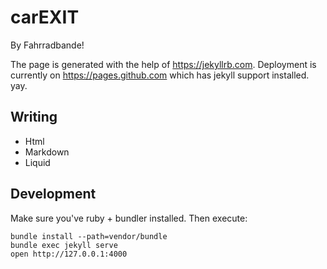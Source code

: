 # carEXIT

By Fahrradbande!

The page is generated with the help of https://jekyllrb.com. Deployment is currently on https://pages.github.com which has jekyll support installed. yay.


## Writing

 - Html
 - Markdown
 - Liquid


## Development

Make sure you've ruby + bundler installed. Then execute:

```
bundle install --path=vendor/bundle
bundle exec jekyll serve
open http://127.0.0.1:4000
```
